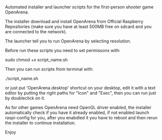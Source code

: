 Automated installer and launcher scripts for the first-person shooter game OpenArena.

The installer download and install OpenArena from Official Raspberry Repositories (make sure you have at least 500MB free on sdcard and you are connected to the network).

The launcher tell you to run OpenArena by selecting resolution.

Before run these scripts you need to set permissons with:

sudo chmod +x script_name.sh

Then you can run scripts from terminal with:

./script_name.sh

or just put 'OpenArena.desktop' shortcut on your desktop, edit it with a text editor by putting the right paths for "Icon" and "Exec", then you can run just by doubleclick on it.

As for other games OpenArena need OpenGL driver enabled, the installer automatically check if you have it already enabled, if not enabled launch raspi-config for you, after you enabdled it you have to reboot and then rerun the installer to continue installation.

Enjoy
